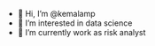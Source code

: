- 👋 Hi, I’m @kemalamp
- 👀 I’m interested in data science 
- 🌱 I’m currently work as risk analyst


<!---
kemalamp/kemalamp is a ✨ special ✨ repository because its `README.md` (this file) appears on your GitHub profile.
You can click the Preview link to take a look at your changes.
--->
